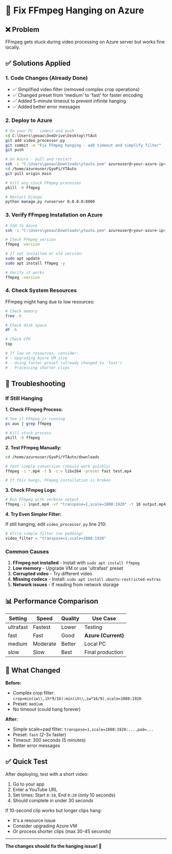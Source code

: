 # 🔧 Fix FFmpeg Hanging on Azure

## ❌ Problem
FFmpeg gets stuck during video processing on Azure server but works fine locally.

## ✅ Solutions Applied

### 1. Code Changes (Already Done)
- ✅ Simplified video filter (removed complex crop operations)
- ✅ Changed preset from 'medium' to 'fast' for faster encoding
- ✅ Added 5-minute timeout to prevent infinite hanging
- ✅ Added better error messages

### 2. Deploy to Azure

```bash
# On your PC - commit and push
cd C:\Users\geoau\OneDrive\Desktop\YtAut
git add video_processor.py
git commit -m "Fix FFmpeg hanging - add timeout and simplify filter"
git push

# On Azure - pull and restart
ssh -i "C:\Users\geoau\Downloads\ytauto.pem" azureuser@<your-azure-ip>
cd /home/azureuser/GyoPi/YTAuto
git pull origin main

# Kill any stuck FFmpeg processes
pkill -9 ffmpeg

# Restart Django
python manage.py runserver 0.0.0.0:8000
```

### 3. Verify FFmpeg Installation on Azure

```bash
# SSH to Azure
ssh -i "C:\Users\geoau\Downloads\ytauto.pem" azureuser@<your-azure-ip>

# Check FFmpeg version
ffmpeg -version

# If not installed or old version:
sudo apt update
sudo apt install ffmpeg -y

# Verify it works
ffmpeg -version
```

### 4. Check System Resources

FFmpeg might hang due to low resources:

```bash
# Check memory
free -h

# Check disk space
df -h

# Check CPU
top

# If low on resources, consider:
# - Upgrading Azure VM size
# - Using faster preset (already changed to 'fast')
# - Processing shorter clips
```

## 🐛 Troubleshooting

### If Still Hanging

**1. Check FFmpeg Process:**
```bash
# See if FFmpeg is running
ps aux | grep ffmpeg

# Kill stuck process
pkill -9 ffmpeg
```

**2. Test FFmpeg Manually:**
```bash
cd /home/azureuser/GyoPi/YTAuto/downloads

# Test simple conversion (should work quickly)
ffmpeg -i *.mp4 -t 5 -c:v libx264 -preset fast test.mp4

# If this hangs, FFmpeg installation is broken
```

**3. Check FFmpeg Logs:**
```bash
# Run FFmpeg with verbose output
ffmpeg -i input.mp4 -vf "transpose=1,scale=1080:1920" -t 10 output.mp4 -v debug
```

**4. Try Even Simpler Filter:**

If still hanging, edit `video_processor.py` line 210:

```python
# Ultra-simple filter (no padding)
video_filter = "transpose=1,scale=1080:1920"
```

### Common Causes

1. **FFmpeg not installed** - Install with `sudo apt install ffmpeg`
2. **Low memory** - Upgrade VM or use 'ultrafast' preset
3. **Corrupted video** - Try different video
4. **Missing codecs** - Install: `sudo apt install ubuntu-restricted-extras`
5. **Network issues** - If reading from network storage

## 📊 Performance Comparison

| Setting | Speed | Quality | Use Case |
|---------|-------|---------|----------|
| ultrafast | Fastest | Lower | Testing |
| fast | Fast | Good | **Azure (Current)** |
| medium | Moderate | Better | Local PC |
| slow | Slow | Best | Final production |

## 🎯 What Changed

**Before:**
- Complex crop filter: `crop=min(iw\\,ih*9/16):min(ih\\,iw*16/9),scale=1080:1920`
- Preset: `medium`
- No timeout (could hang forever)

**After:**
- Simple scale+pad filter: `transpose=1,scale=1080:1920:...,pad=...`
- Preset: `fast` (2-3x faster)
- Timeout: 300 seconds (5 minutes)
- Better error messages

## ✅ Quick Test

After deploying, test with a short video:

1. Go to your app
2. Enter a YouTube URL
3. Set times: Start `0:10`, End `0:20` (only 10 seconds)
4. Should complete in under 30 seconds

If 10-second clip works but longer clips hang:
- It's a resource issue
- Consider upgrading Azure VM
- Or process shorter clips (max 30-45 seconds)

---

**The changes should fix the hanging issue! 🎉**
